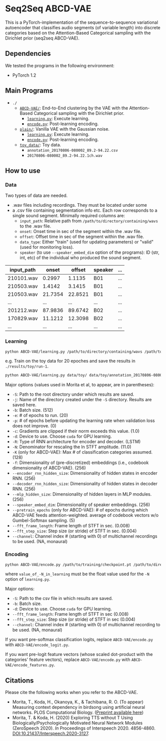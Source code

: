 # Seq2Seq ABCD-VAE

This is a PyTorch-implementation of the sequence-to-sequence variational autoencoder that classifies audio segments (of variable length) into discrete categories based on the Attention-Based Categorical sampling with the Dirichlet prior (seq2seq ABCD-VAE).

## Dependencies

We tested the programs in the following environment:
- PyTorch 1.2

## Main Programs

- `./`
	- [`ABCD-VAE/`](./ABCD-VAE/): End-to-End clustering by the VAE with the Attention-Based Categorical sampling with the Dirichlet prior.
		- [`learning.py`](./ABCD-VAE/learning.py): Execute learning.
		- [`encode.py`](./ABCD-VAE/encode.py): Post-learning encoding.
	- [`plain/`](./plain/): Vanilla VAE with the Gaussian noise.
		- [`learning.py`](./plain/learning.py): Execute learning.
		- [`encode.py`](./plain/encode.py): Post-learning encoding.
	- [`toy_data/`](./toy_data/): Toy data.
		- `annotation_20170806-080002_89.2-94.22.csv`
		- `20170806-080002_89.2-94.22.1ch.wav`

## How to use

### Data

Two types of data are needed.
- .wav files including recordings. They must be located under some 
- a .csv file containing segmentation info etc. Each row corresponds to a single sound segment. Minimally required columns are:
  - `input_path`: Relative path from `/path/to/directory/containing/wavs` to the .wav file.
  - `onset`: Onset time in sec of the segment within the .wav file.
  - `offset`: Offset time in sec of the segment within the .wav file.
  - `data_type`: Either "train" (used for updating parameters) or "valid" (used for monitoring loss).
  - `speaker` (to use `--speaker_embed_dim` option of the programs): ID (str, int, etc) of the individual who produced the sound segment.

| input_path | onset   | offset  | speaker | ... |
| ---        | ---     | ---     | ---     | --- |
| 210101.wav |  0.2997 |  1.1135 | B01     | ... |
| 210503.wav |  1.4142 |  3.1415 | B01     | ... |
| 210503.wav | 21.7354 | 22.8521 | B01     | ... |
| ...        | ...     | ...     | ...     | ... |
| 201212.wav | 87.9836 | 89.6742 | B02     | ... |
| 170829.wav | 11.1212 | 12.3098 | B02     | ... |
| ...        | ...     | ...     | ...     | ... |

### Learning

```bash
python ABCD-VAE/learning.py /path/to/directory/containing/wavs /path/to/segmentation.csv -S /path/to/directory/to/save/results [options]
```

e.g. Train on the toy data for 20 epoches and save the results in `./results/toy/run-1`.
```bash
python ABCD-VAE/learning.py data/toy/ data/toy/annotation_20170806-080002_89.2-94.22.csv -S results/toy -j run-1 -e 20
```

Major options (values used in Morita et al, to appear, are in parentheses):
- `-S`: Path to the root directory under which results are saved.
- `-j`: Name of the directory created under the `-S` directory. Results are saved here.
- `-b`: Batch size. (512)
- `-e`: # of epochs to run. (20)
- `-p`: # of epochs before updating the learning rate when validation loss does not improve. (0)
- `-c`: Gradients are clipped if their norm exceeds this value. (1.0)
- `-d`: Device to use. Choose `cuda` for GPU learning.
- `-R`: Type of RNN architecture for encoder and decoder. (LSTM)
- `-N`: Denominator for rescaling the ln STFT amplitude. (11.0)
- `-K` (only for ABCD-VAE): Max # of classification categories assumed. (128)
- `-f`: Dimensionality of (pre-discretized) embeddings (i.e., codebook dimensionality of ABCD-VAE). (256) 
- `--encoder_rnn_hidden_size`: Dimensionality of hidden states in encoder RNN. (256)
- `--decoder_rnn_hidden_size`: Dimensionality of hidden states in decoder RNN. (256)
- `--mlp_hidden_size`: Dimensionality of hidden layers in MLP modules. (256)
- `--speaker_embed_dim`: Dimensionality of speaker embeddings. (256)
- `--pretrain_epochs` (only for ABCD-VAE): # of epochs during which ABCD-VAE feeds attention-weighted. average of codebook vectors w/o Gumbel-Softmax sampling. (5)
- `--fft_frame_length`: Frame length of STFT in sec. (0.008)
- `--fft_step_size`: Step size (or stride) of STFT in sec. (0.004)
- `--channel`: Channel index # (starting with 0) of multichannel recordings to be used. (NA, monaural)

### Encoding

```bash
python ABCD-VAE/encode.py /path/to/training/checkpoint.pt /path/to/directory/containing/wavs /path/to/segmentation.csv value_of_-N_in_learning -S /path/to/class_probs.csv [options]
```

where `value_of_-N_in_learning` must be the float value used for the `-N` option of `learning.py`.

Major options:
- `-S`: Path to the csv file in which results are saved.
- `-b`: Batch size.
- `-d`: Device to use. Choose `cuda` for GPU learning.
- `--fft_frame_length`: Frame length of STFT in sec (0.008)
- `--fft_step_size`: Step size (or stride) of STFT in sec (0.004)
- `--channel`: Channel index # (starting with 0) of multichannel recording to be used. (NA, monaural)

If you want pre-softmax classification logits, replace `ABCD-VAE/encode.py` with `ABCD-VAE/encode_logit.py`.

If you want pre-logit feature vectors (whose scaled dot-product with the categories' feature vectors), replace `ABCD-VAE/encode.py` with `ABCD-VAE/encode_features.py`.

## Citations

Please cite the following works when you refer to the ABCD-VAE.
- Morita, T., Koda, H., Okanoya, K., & Tachibana, R. O. (To appear) Measuring context dependency in birdsong using artificial neural networks. PLOS Computational Biology. ([Preprint available here](https://doi.org/10.1101/2020.05.09.083907))
- Morita, T. & Koda, H. (2020) Exploring TTS without T Using Biologically/Psychologically Motivated Neural Network Modules (ZeroSpeech 2020). *In* Proceedings of Interspeech 2020. 4856-4860. [DOI:10.21437/Interspeech.2020-3127](http://dx.doi.org/10.21437/Interspeech.2020-3127).



<!-- ## TODOs

- Check CUDA (10) compatibility.
- Implement post-learning decoder. -->